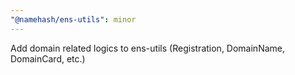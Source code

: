 ```yaml
---
"@namehash/ens-utils": minor
---
```


Add domain related logics to ens-utils (Registration, DomainName, DomainCard, etc.)
